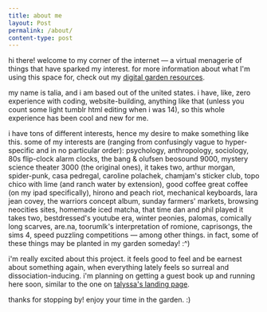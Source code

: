 ```yaml
---
title: about me
layout: Post
permalink: /about/
content-type: post
---
```

hi there! welcome to my corner of the internet — a virtual menagerie of things that have sparked my interest. for more information about what I'm using this space for, check out my [digital garden resources](/digital-garden-resources).

my name is talia, and i am based out of the united states. i have, like, zero experience with coding, website-building, anything like that (unless you count some light tumblr html editing when i was 14), so this whole experience has been cool and new for me.

i have tons of different interests, hence my desire to make something like this. some of my interests are (ranging from confusingly vague to hyper-specific and in no particular order): psychology, anthropology, sociology, 80s flip-clock alarm clocks, the bang & olufsen beosound 9000, mystery science theater 3000 (the original ones), it takes two, arthur morgan, spider-punk, casa pedregal, caroline polachek, chamjam's sticker club, topo chico with lime (and ranch water by extension), good coffee great coffee (on my ipad specifically), hirono and peach riot, mechanical keyboards, lara jean covey, the warriors concept album, sunday farmers' markets, browsing neocities sites, homemade iced matcha, that time dan and phil played it takes two, bestdressed's youtube era, winter peonies, palomas, comically long scarves, are.na, toorumlk's interpretation of romione, caprisongs, the sims 4, speed puzzling competitions — among other things. in fact, some of these things may be planted in my garden someday! :^)

i'm really excited about this project. it feels good to feel and be earnest about something again, when everything lately feels so surreal and dissociation-inducing. i'm planning on getting a guest book up and running here soon, similar to the one on [talyssa's landing page](https://talyssa.com/).

thanks for stopping by! enjoy your time in the garden. :)
